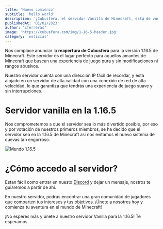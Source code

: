 ```yaml
---
title: 'Nuevo comienzo'
subtitle: 'hello world'
description: '¡Cubusfera, el servidor Vanilla de Minecraft, está de vuelta con su versión 1.16.5! Si eres un fanático del juego en su forma más pura, sin modificaciones ni jerarquías abusivas, este es el lugar perfecto para ti. Únete a nuestra vibrante comunidad y disfruta de una experiencia de juego fluida y sin interrupciones. ¡No esperes más, ingresa ahora y comienza tu aventura en el mundo de Minecraft!'
publishedAt: '01/02/2023'
author: 'cferreras'
image: 'https://cubusfera.com/img/1-16-5-header.jpg'
category: 'noticias'
---
```


Nos complace anunciar la **reapertura de Cubusfera** para la versión 1.16.5 de Minecraft. Este servidor es el lugar perfecto para aquellos amantes de Minecraft que buscan una experiencia de juego pura y sin modificaciones ni rangos abusivos.

Nuestro servidor cuenta con una dirección IP fácil de recordar, y está alojado en un servidor de alta calidad con una conexión de red de alta velocidad, lo que garantiza que tendrás una experiencia de juego suave y sin interrupciones.

# Servidor vanilla en la 1.16.5

Nos comprometemos a que el servidor sea lo más divertido posible, por eso y por votación de nuestros primeros miembros, se ha decido que el servidor sea en la 1.16.5 de Minecraft así nos evitamos el nuevo sistema de cuevas tan engorroso.

![Mundo 1.16.5](/images/1-16-5-header.png)


# ¿Cómo accedo al servidor?

Estan fácil como entrar en nuesto [Discord](https://discord.gg/7uKEYACErc) y dejar un mensaje, nostros te guiaremos a partir de ahí.

En nuestro servidor, podrás encontrar una gran comunidad de jugadores que comparten tus intereses y tus objetivos. ¡Únete a nosotros hoy y comienza tu aventura en el mundo de Minecraft!

¡No esperes más y únete a nuestro servidor Vanilla para la 1.16.5! Te esperamos.


